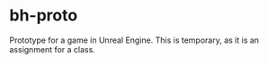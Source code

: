 # bh-proto
Prototype for a game in Unreal Engine. This is temporary, as it is an assignment for a class.
